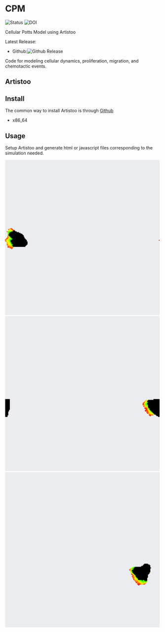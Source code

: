 # CPM

![Status](https://img.shields.io/badge/status-alpha-red)
![DOI](https://img.shields.io/badge/DOI-in__progress-blue)


Cellular Potts Model using Artistoo


Latest Release:
* Github:![Github Release](https://img.shields.io/badge/release-v1-blue)

Code for modeling cellular dynamics, proliferation, migration, and chemotactic events.

## Artistoo


## Install

The common way to install Artistoo is through
[Github](https://artistoo.net/manual/getting-started.html)
* x86_64

## Usage

Setup Artistoo and generate html or javascript files corresponding to the simulation needed.

<img src="https://github.com/hasanwraeth/CPM/blob/main/ActModel-t587.png" width="500" height="500">
<img src="https://github.com/hasanwraeth/CPM/blob/main/ActModel-t710.png" width="500" height="500">
<img src="https://github.com/hasanwraeth/CPM/blob/main/ActModel-t818.png" width="500" height="500">
